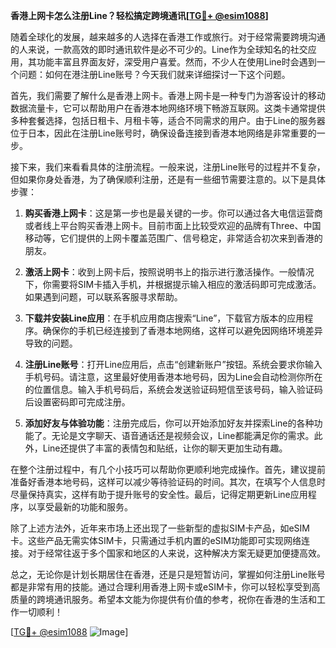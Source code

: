 **香港上网卡怎么注册Line？轻松搞定跨境通讯[[TG💪+ @esim1088](https://t.me/s/esim1088)]**

随着全球化的发展，越来越多的人选择在香港工作或旅行。对于经常需要跨境沟通的人来说，一款高效的即时通讯软件是必不可少的。Line作为全球知名的社交应用，其功能丰富且界面友好，深受用户喜爱。然而，不少人在使用Line时会遇到一个问题：如何在港注册Line账号？今天我们就来详细探讨一下这个问题。

首先，我们需要了解什么是香港上网卡。香港上网卡是一种专门为游客设计的移动数据流量卡，它可以帮助用户在香港本地网络环境下畅游互联网。这类卡通常提供多种套餐选择，包括日租卡、月租卡等，适合不同需求的用户。由于Line的服务器位于日本，因此在注册Line账号时，确保设备连接到香港本地网络是非常重要的一步。

接下来，我们来看看具体的注册流程。一般来说，注册Line账号的过程并不复杂，但如果你身处香港，为了确保顺利注册，还是有一些细节需要注意的。以下是具体步骤：

1. **购买香港上网卡**：这是第一步也是最关键的一步。你可以通过各大电信运营商或者线上平台购买香港上网卡。目前市面上比较受欢迎的品牌有Three、中国移动等，它们提供的上网卡覆盖范围广、信号稳定，非常适合初次来到香港的朋友。

2. **激活上网卡**：收到上网卡后，按照说明书上的指示进行激活操作。一般情况下，你需要将SIM卡插入手机，并根据提示输入相应的激活码即可完成激活。如果遇到问题，可以联系客服寻求帮助。

3. **下载并安装Line应用**：在手机应用商店搜索“Line”，下载官方版本的应用程序。确保你的手机已经连接到了香港本地网络，这样可以避免因网络环境差异导致的问题。

4. **注册Line账号**：打开Line应用后，点击“创建新账户”按钮。系统会要求你输入手机号码。请注意，这里最好使用香港本地号码，因为Line会自动检测你所在的位置信息。输入手机号码后，系统会发送验证码短信至该号码，输入验证码后设置密码即可完成注册。

5. **添加好友与体验功能**：注册完成后，你可以开始添加好友并探索Line的各种功能了。无论是文字聊天、语音通话还是视频会议，Line都能满足你的需求。此外，Line还提供了丰富的表情包和贴纸，让你的聊天更加生动有趣。

在整个注册过程中，有几个小技巧可以帮助你更顺利地完成操作。首先，建议提前准备好香港本地号码，这样可以减少等待验证码的时间。其次，在填写个人信息时尽量保持真实，这样有助于提升账号的安全性。最后，记得定期更新Line应用程序，以享受最新的功能和服务。

除了上述方法外，近年来市场上还出现了一些新型的虚拟SIM卡产品，如eSIM卡。这些产品无需实体SIM卡，只需通过手机内置的eSIM功能即可实现网络连接。对于经常往返于多个国家和地区的人来说，这种解决方案无疑更加便捷高效。

总之，无论你是计划长期居住在香港，还是只是短暂访问，掌握如何注册Line账号都是非常有用的技能。通过合理利用香港上网卡或eSIM卡，你可以轻松享受到高质量的跨境通讯服务。希望本文能为你提供有价值的参考，祝你在香港的生活和工作一切顺利！

[[TG💪+ @esim1088](https://t.me/s/esim1088) ![Image](https://i.postimg.cc/4NQfJmqS/Snipaste-2025-05-13-00-14-12.png)]